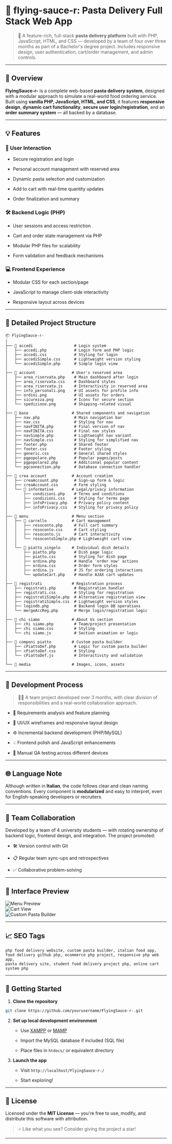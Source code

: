 🍝 flying-sauce-r: Pasta Delivery Full Stack Web App
=====================================================

> 🚀 A feature-rich, full-stack **pasta delivery platform** built with PHP, JavaScript, HTML, and CSS — developed by a team of four over three months as part of a Bachelor's degree project. Includes responsive design, user authentication, cart/order management, and admin controls.

* * *

📌 Overview
-----------

**FlyingSauce-r-** is a complete web-based **pasta delivery system**, designed with a modular approach to simulate a real-world food ordering service. Built using **vanilla PHP, JavaScript, HTML, and CSS**, it features **responsive design**, **dynamic cart functionality**, **secure user login/registration**, and an **order summary system** — all backed by a database.

* * *

💡 Features
-----------

### 👥 User Interaction

* Secure registration and login
    
* Personal account management with reserved area
    
* Dynamic pasta selection and customization
    
* Add to cart with real-time quantity updates
    
* Order finalization and summary
    

### 🛠️ Backend Logic (PHP)

* User sessions and access restriction
    
* Cart and order state management via PHP
    
* Modular PHP files for scalability
    
* Form validation and feedback mechanisms
    

### 💻 Frontend Experience

* Modular CSS for each section/page
    
* JavaScript to manage client-side interactivity
    
* Responsive layout across devices
    

* * *

🧱 Detailed Project Structure
-----------------------------

```
📦 FlyingSauce-r-
│
├── 📁 accedi                  # Login system
│   ├── accedi.php            # Login form and PHP logic
│   ├── accedi.css            # Styling for login
│   ├── accediSimple.css      # Lightweight version styling
│   └── accediSimple.php      # Simple login view
│
├── 📁 account                # User's reserved area
│   ├── area_riservata.php    # Main dashboard after login
│   ├── area_riservata.css    # Dashboard styles
│   ├── area_riservata.js     # Interactivity in reserved area
│   ├── info_personali.png    # UI assets for profile info
│   ├── ordini.png            # UI assets for orders
│   ├── sicurezza.png         # Icons for secure section
│   └── spedizione.png        # Shipping-related visual
│
├── 📁 base                   # Shared components and navigation
│   ├── nav.php               # Main navigation bar
│   ├── nav.css               # Styling for nav
│   ├── navFINITA.php         # Final version of nav
│   ├── navFINITA.css         # Final nav styles
│   ├── navSimple.php         # Lightweight nav variant
│   ├── navSimple.css         # Styling for simplified nav
│   ├── footer.php            # Shared footer
│   ├── footer.css            # Footer styling
│   ├── generic.css           # General shared styles
│   ├── pgpopolare.php        # Popular pages/posts
│   ├── pgpopolare2.php       # Additional popular content
│   └── pgconnection.php      # Database connection handler
│
├── 📁 crea account           # Account creation
│   ├── creaAccount.php       # Sign-up form & logic
│   ├── creaAccount.css       # Form styling
│   └── 📁 informative        # Legal/privacy information
│       ├── condizioni.php    # Terms and conditions
│       ├── condizioni.css    # Styling for terms page
│       ├── infoPrivacy.php   # Privacy policy content
│       ├── infoPrivacy.css   # Styling for privacy policy
│
├── 📁 menu                   # Menu section
│   ├── 📁 carrello           # Cart management
│   │   ├── resoconto.php     # Full cart summary
│   │   ├── resoconto.css     # Cart styling
│   │   ├── resoconto.js      # Cart interactivity
│   │   └── resocontoSimple.php # Lightweight cart view
│   │
│   └── 📁 piatto_singolo     # Individual dish details
│       ├── piatto.php        # Dish page logic
│       ├── piatto.css        # Styling for dish page
│       ├── ordina.php        # Handle 'order now' actions
│       ├── ordina.css        # Order form styles
│       ├── ordina.js         # JS for ordering interactions
│       └── updateCart.php    # Handle AJAX cart updates
│
├── 📁 registrati             # Registration process
│   ├── registrati.php        # Registration handler
│   ├── registrati.css        # Styling for registration
│   ├── registratiSimple.php  # Alternative registration view
│   ├── registratiSimple.css  # Lightweight version styles
│   ├── logindb.php           # Backend login DB operations
│   └── mergeAccReg.php       # Merge login/registration logic
│
├── 📁 chi siamo              # About Us section
│   ├── chi siamo.php         # Team/project presentation
│   ├── chi siamo.css         # Styling
│   └── chi siamo.js          # Section animation or logic
│
├── 📁 componi piatto         # Custom pasta builder
│   ├── cPiattoDef.php        # Logic for custom pasta builder
│   ├── cPiattoDef.css        # Styling
│   └── cPiattoDef.js         # Interactivity and validation
│
└── 📁 media                  # Images, icons, assets
```

* * *

🧪 Development Process
----------------------

> 👨‍💻 A team project developed over 3 months, with clear division of responsibilities and a real-world collaboration approach.

* 🧠 Requirements analysis and feature planning
    
* 🧩 UI/UX wireframes and responsive layout design
    
* ⚙️ Incremental backend development (PHP/MySQL)
    
* 💡 Frontend polish and JavaScript enhancements
    
* 🧪 Manual QA testing across different devices
    

* * *

🌐 Language Note
----------------

Although written in **Italian**, the code follows clear and clean naming conventions. Every component is **modularized** and easy to interpret, even for English-speaking developers or recruiters.

* * *

👥 Team Collaboration
---------------------

Developed by a team of 4 university students — with rotating ownership of backend logic, frontend design, and integration. The project promoted:

* 🛠️ Version control with Git
    
* 📋 Regular team sync-ups and retrospectives
    
* ✅ Collaborative problem-solving
    

* * *

📸 Interface Preview
--------------------

![Menu Preview](https://github.com/yourusername/FlyingSauce-r-/assets/menu-preview.png)  
![Cart View](https://github.com/yourusername/FlyingSauce-r-/assets/cart-preview.png)  
![Custom Pasta Builder](https://github.com/yourusername/FlyingSauce-r-/assets/custom-builder.png)

* * *

📈 SEO Tags
-----------

```
php food delivery website, custom pasta builder, italian food app, 
food delivery github php, ecommerce php project, responsive php web app,
pasta delivery site, student food delivery project php, online cart system php
```

* * *

🚀 Getting Started
------------------

1. **Clone the repository**
    

```bash
git clone https://github.com/yourusername/FlyingSauce-r-.git
```

2. **Set up local development environment**
    
    * Use [XAMPP](https://www.apachefriends.org/) or [MAMP](https://www.mamp.info/)
        
    * Import the MySQL database if included (SQL file)
        
    * Place files in `htdocs/` or equivalent directory
        
3. **Launch the app**
    
    * Visit `http://localhost/FlyingSauce-r-/`
        
    * Start exploring!
        

* * *

📄 License
----------

Licensed under the **MIT License** — you're free to use, modify, and distribute this software with attribution.

> ⭐ Like what you see? Consider giving the project a star!

* * *
